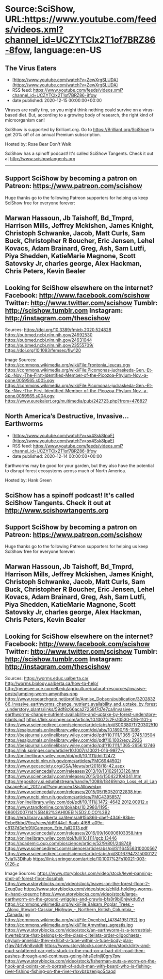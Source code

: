 # Source:SciShow, URL:https://www.youtube.com/feeds/videos.xml?channel_id=UCZYTClx2T1of7BRZ86-8fow, language:en-US

## The Virus Eaters
 - [https://www.youtube.com/watch?v=ZewXrgSLUDA](https://www.youtube.com/watch?v=ZewXrgSLUDA)
 - RSS feed: https://www.youtube.com/feeds/videos.xml?channel_id=UCZYTClx2T1of7BRZ86-8fow
 - date published: 2020-12-15 00:00:00+00:00

Viruses are really tiny, so you might think nothing could survive on a virus-based diet. But, according to a growing body of research, the right kind of microorganism can!

SciShow is supported by Brilliant.org. Go to https://Brilliant.org/SciShow to get 20% off of an annual Premium subscription. 

Hosted by: Rose Bear Don't Walk

SciShow has a spinoff podcast! It's called SciShow Tangents. Check it out at http://www.scishowtangents.org

----------
Support SciShow by becoming a patron on Patreon: https://www.patreon.com/scishow
----------
Huge thanks go to the following Patreon supporters for helping us keep SciShow free for everyone forever:

Marwan Hassoun, Jb Taishoff, Bd_Tmprd, Harrison Mills, Jeffrey Mckishen, James Knight, Christoph Schwanke, Jacob, Matt Curls, Sam Buck, Christopher R Boucher, Eric Jensen, Lehel Kovacs, Adam Brainard, Greg, Ash, Sam Lutfi, Piya Shedden, KatieMarie Magnone, Scott Satovsky Jr, charles george, Alex Hackman, Chris Peters, Kevin Bealer
----------
Looking for SciShow elsewhere on the internet?
Facebook: http://www.facebook.com/scishow
Twitter: http://www.twitter.com/scishow
Tumblr: http://scishow.tumblr.com
Instagram: http://instagram.com/thescishow
----------
Sources:
https://doi.org/10.3389/fmicb.2020.524828
https://pubmed.ncbi.nlm.nih.gov/24992530
https://pubmed.ncbi.nlm.nih.gov/24931044
https://pubmed.ncbi.nlm.nih.gov/23555709/ 
https://doi.org/10.1093/femsec/fiw120

Image Sources:
https://commons.wikimedia.org/wiki/File:Frontonia_leucas.ogv
https://commons.wikimedia.org/wiki/File:Picomonas-judraskeda-Gen.-Et-Sp.-Nov.-The-First-Identified-Member-of-the-Picozoa-Phylum-Nov.-a-pone.0059565.s005.ogv
https://commons.wikimedia.org/wiki/File:Picomonas-judraskeda-Gen.-Et-Sp.-Nov.-The-First-Identified-Member-of-the-Picozoa-Phylum-Nov.-a-pone.0059565.s004.ogv
https://www.eurekalert.org/multimedia/pub/242723.php?from=476827

## North America’s Destructive, Invasive… Earthworms
 - [https://www.youtube.com/watch?v=sx4Ssk8IpaE](https://www.youtube.com/watch?v=sx4Ssk8IpaE)
 - RSS feed: https://www.youtube.com/feeds/videos.xml?channel_id=UCZYTClx2T1of7BRZ86-8fow
 - date published: 2020-12-14 00:00:00+00:00

Earthworms may be good for your garden, but they also have the potential to disrupt forest ecosystems across much of North America.

Hosted by: Hank Green

SciShow has a spinoff podcast! It's called SciShow Tangents. Check it out at http://www.scishowtangents.org
----------
Support SciShow by becoming a patron on Patreon: https://www.patreon.com/scishow
----------
Huge thanks go to the following Patreon supporters for helping us keep SciShow free for everyone forever:

Marwan Hassoun, Jb Taishoff, Bd_Tmprd, Harrison Mills, Jeffrey Mckishen, James Knight, Christoph Schwanke, Jacob, Matt Curls, Sam Buck, Christopher R Boucher, Eric Jensen, Lehel Kovacs, Adam Brainard, Greg, Ash, Sam Lutfi, Piya Shedden, KatieMarie Magnone, Scott Satovsky Jr, charles george, Alex Hackman, Chris Peters, Kevin Bealer
----------
Looking for SciShow elsewhere on the internet?
Facebook: http://www.facebook.com/scishow
Twitter: http://www.twitter.com/scishow
Tumblr: http://scishow.tumblr.com
Instagram: http://instagram.com/thescishow
----------
Sources:
https://worms.educ.ualberta.ca/
http://worms.biology.ualberta.ca/how-to-help/
http://genesee.cce.cornell.edu/agriculture/natural-resources/invasive-pests/jumping-worm-amynthas-spp 
https://www.researchgate.net/profile/Annise_Dobson/publication/320283286_Invasive_earthworms_change_nutrient_availability_and_uptake_by_forest_understory_plants/links/59df8c66aca27258f7d7e7ca/Invasive-earthworms-change-nutrient-availability-and-uptake-by-forest-understory-plants.pdf
https://link.springer.com/article/10.1007%2Fs10530-016-1101-x
https://www.sciencedirect.com/science/article/abs/pii/S0038071720302510
https://esajournals.onlinelibrary.wiley.com/doi/abs/10.1890/15-1085
https://besjournals.onlinelibrary.wiley.com/doi/pdf/10.1111/1365-2745.13504
https://esajournals.onlinelibrary.wiley.com/doi/pdf/10.1002/ecy.2936
https://besjournals.onlinelibrary.wiley.com/doi/pdf/10.1111/1365-2656.12746
https://link.springer.com/article/10.1007/s10021-016-9977-y
https://onlinelibrary.wiley.com/doi/pdf/10.1111/ddi.12472
https://www.ncbi.nlm.nih.gov/pmc/articles/PMC6944502/
https://www.geosociety.org/GSA/News/pr/2018/18-42.aspx
https://www.sciencedaily.com/releases/2013/10/131029133126.htm
https://www.sciencedaily.com/releases/2015/04/150422104041.htm
https://repository.si.edu/bitstream/handle/10088/18469/nzp_Loss_et_al_LandscapeEcol_2012.pdf?sequence=1&isAllowed=y
https://www.sciencedaily.com/releases/2015/05/150520122838.htm
https://www.ncbi.nlm.nih.gov/pmc/articles/PMC4395857/
https://onlinelibrary.wiley.com/doi/pdf/10.1111/j.1472-4642.2012.00912.x
https://www.tandfonline.com/doi/abs/10.2980/1195-6860(2007)14%5B482%3AHIOEEI%5D2.0.CO%3B2
https://era.library.ualberta.ca/items/a915b866-daef-4346-93be-9cbe6bbd79ca/view/dd9144cf-8aab-4f68-a09c-c8137d3efc91/Cameron_Erin_fall2013.pdf
https://www.sciencedaily.com/releases/2016/09/160906103358.htm
https://onlinelibrary.wiley.com/doi/full/10.1111/gcb.13446
https://academic.oup.com/bioscience/article/52/9/801/248749
https://www.sciencedirect.com/science/article/abs/pii/S1164556310000567
https://www.sciencedirect.com/science/article/abs/pii/S0167947315000122?via%3Dihub
https://link.springer.com/article/10.1007%2Fs10021-003-0126-z 

Image Sources:
https://www.storyblocks.com/video/stock/level-panning-shot-of-forest-floor-4osqhxk
https://www.storyblocks.com/video/stock/leaves-on-the-forest-floor-2-2xuq0uc
https://www.storyblocks.com/video/stock/child-holding-worms-in-hand-kqeurnc
https://www.storyblocks.com/video/stock/large-earthworm-on-the-ground-wriggles-and-crawls-bfs8r9bi0njwkdu5yt
https://commons.wikimedia.org/wiki/File:Balsam_Poplar_Trees_-_Along_Stewart-Cassiar_Highway_-_Northern_British_Columbia_-_Canada.jpg
https://commons.wikimedia.org/wiki/File:Ovenbird_(47841951792).jpg
https://commons.wikimedia.org/wiki/File:Amynthas_agrestis.jpg
https://www.storyblocks.com/video/stock/an-earthworm-is-a-terrestrial-invertebrate-that-belongs-to-the-class-clitellata-order-oligochaeta-phylum-annelida-they-exhibit-a-tube-within-a-tube-body-plan-r1gw74rfvkh8vxld9
https://www.storyblocks.com/video/stock/dirty-and-mud-splattered-car-gets-stuck-in-the-mud-on-a-bad-dirt-road-then-pushes-through-and-continues-going-hhs0efnjlj0gry7pw
https://www.storyblocks.com/video/stock/fisherman-puts-a-worm-on-the-hook-and-points-on-it-portrait-of-adult-man-with-beard-who-is-fishing-river-fishing-fishing-on-the-river-rhxvbzbzenjpo54aqd

